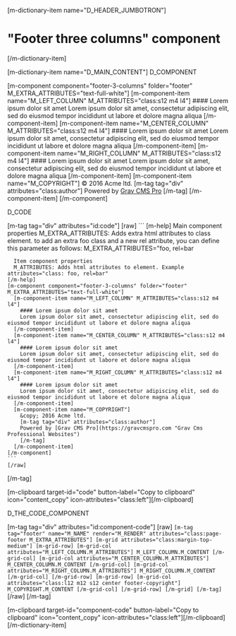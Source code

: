 [m-dictionary-item name="D_HEADER_JUMBOTRON"]
  # "Footer three columns" component
[/m-dictionary-item]

[m-dictionary-item name="D_MAIN_CONTENT"]
  D_COMPONENT

  [m-component component="footer-3-columns" folder="footer" M_EXTRA_ATTRIBUTES="text-full-white"]
    [m-component-item name="M_LEFT_COLUMN" M_ATTRIBUTES="class:s12 m4 l4"]
      #### Lorem ipsum dolor sit amet
      Lorem ipsum dolor sit amet, consectetur adipiscing elit, sed do eiusmod tempor incididunt ut labore et dolore magna aliqua
    [/m-component-item]
    [m-component-item name="M_CENTER_COLUMN" M_ATTRIBUTES="class:s12 m4 l4"]
      #### Lorem ipsum dolor sit amet
      Lorem ipsum dolor sit amet, consectetur adipiscing elit, sed do eiusmod tempor incididunt ut labore et dolore magna aliqua
    [/m-component-item]
    [m-component-item name="M_RIGHT_COLUMN" M_ATTRIBUTES="class:s12 m4 l4"]
      #### Lorem ipsum dolor sit amet
      Lorem ipsum dolor sit amet, consectetur adipiscing elit, sed do eiusmod tempor incididunt ut labore et dolore magna aliqua
    [/m-component-item]
    [m-component-item name="M_COPYRIGHT"]
      &copy; 2016 Acme ltd.
      [m-tag tag="div" attributes="class:author"]
      Powered by [Grav CMS Pro](https://gravcmspro.com "Grav Cms Professional Websites")
      [/m-tag]
    [/m-component-item]
  [/m-component]  

  D_CODE

  [m-tag tag="div" attributes="id:code"]
    [raw]
    ```
    [m-help]
      Main component properties
      M_EXTRA_ATTRIBUTES: Adds extra html attributes to class element. to add an extra foo class and a new rel attribute, you can define this parameter as follows: M_EXTRA_ATTRIBUTES="foo, rel=bar

      Item component properties
      M_ATTRIBUTES: Adds html attributes to element. Example attributes="class: foo, rel=bar"
    [/m-help]
    [m-component component="footer-3-columns" folder="footer" M_EXTRA_ATTRIBUTES="text-full-white"]
      [m-component-item name="M_LEFT_COLUMN" M_ATTRIBUTES="class:s12 m4 l4"]
        #### Lorem ipsum dolor sit amet
        Lorem ipsum dolor sit amet, consectetur adipiscing elit, sed do eiusmod tempor incididunt ut labore et dolore magna aliqua
      [/m-component-item]
      [m-component-item name="M_CENTER_COLUMN" M_ATTRIBUTES="class:s12 m4 l4"]
        #### Lorem ipsum dolor sit amet
        Lorem ipsum dolor sit amet, consectetur adipiscing elit, sed do eiusmod tempor incididunt ut labore et dolore magna aliqua
      [/m-component-item]
      [m-component-item name="M_RIGHT_COLUMN" M_ATTRIBUTES="class:s12 m4 l4"]
        #### Lorem ipsum dolor sit amet
        Lorem ipsum dolor sit amet, consectetur adipiscing elit, sed do eiusmod tempor incididunt ut labore et dolore magna aliqua
      [/m-component-item]
      [m-component-item name="M_COPYRIGHT"]
        &copy; 2016 Acme ltd.
        [m-tag tag="div" attributes="class:author"]
        Powered by [Grav CMS Pro](https://gravcmspro.com "Grav Cms Professional Websites")
        [/m-tag]
      [/m-component-item]
    [/m-component]  
    ```
    [/raw]
  [/m-tag]  

  [m-clipboard target-id="code" button-label="Copy to clipboard" icon="content_copy" icon-attributes="class:left"][/m-clipboard]

  D_THE_CODE_COMPONENT

  [m-tag tag="div" attributes="id:component-code"]
    [raw]
    ```
    [m-tag tag="footer" name="M_NAME" render="M_RENDER" attributes="class:page-footer M_EXTRA_ATTRIBUTES"]
      [m-grid attributes="class:margin-top-medium"]
        [m-grid-row]
          [m-grid-col attributes="M_LEFT_COLUMN.M_ATTRIBUTES"]
            M_LEFT_COLUMN.M_CONTENT
          [/m-grid-col]
          [m-grid-col attributes="M_CENTER_COLUMN.M_ATTRIBUTES"]
            M_CENTER_COLUMN.M_CONTENT
          [/m-grid-col]
          [m-grid-col attributes="M_RIGHT_COLUMN.M_ATTRIBUTES"]
            M_RIGHT_COLUMN.M_CONTENT
          [/m-grid-col]
        [/m-grid-row]
        [m-grid-row]
          [m-grid-col attributes="class:l12 m12 s12 center footer-copyright"]
            M_COPYRIGHT.M_CONTENT
          [/m-grid-col]
        [/m-grid-row]
      [/m-grid]
    [/m-tag]
    ```
    [/raw]
  [/m-tag]  

  [m-clipboard target-id="component-code" button-label="Copy to clipboard" icon="content_copy" icon-attributes="class:left"][/m-clipboard]
[/m-dictionary-item]
